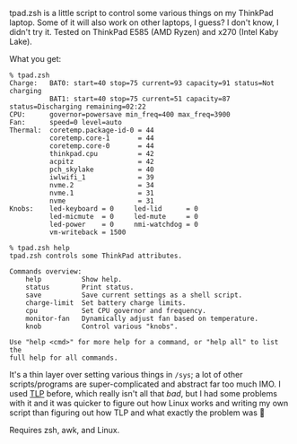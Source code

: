 tpad.zsh is a little script to control some various things on my ThinkPad
laptop. Some of it will also work on other laptops, I guess? I don't know, I
didn't try it. Tested on ThinkPad E585 (AMD Ryzen) and x270 (Intel Kaby Lake).

What you get:

    % tpad.zsh
    Charge:   BAT0: start=40 stop=75 current=93 capacity=91 status=Not charging
              BAT1: start=40 stop=75 current=51 capacity=87 status=Discharging remaining=02:22
    CPU:      governor=powersave min_freq=400 max_freq=3900
    Fan:      speed=0 level=auto
    Thermal:  coretemp.package-id-0 = 44
              coretemp.core-1       = 44
              coretemp.core-0       = 44
              thinkpad.cpu          = 42
              acpitz                = 42
              pch_skylake           = 40
              iwlwifi_1             = 39
              nvme.2                = 34
              nvme.1                = 31
              nvme                  = 31
    Knobs:    led-keyboard = 0     led-lid      = 0
              led-micmute  = 0     led-mute     = 0
              led-power    = 0     nmi-watchdog = 0
              vm-writeback = 1500

    % tpad.zsh help
    tpad.zsh controls some ThinkPad attributes.

    Commands overview:
        help          Show help.
        status        Print status.
        save          Save current settings as a shell script.
        charge-limit  Set battery charge limits.
        cpu           Set CPU governor and frequency.
        monitor-fan   Dynamically adjust fan based on temperature.
        knob          Control various "knobs".

    Use "help <cmd>" for more help for a command, or "help all" to list the
    full help for all commands.

It's a thin layer over setting various things in `/sys`; a lot of other
scripts/programs are super-complicated and abstract far too much IMO. I used
[TLP] before, which really isn't all that *bad*, but I had some problems with it
and it was quicker to figure out how Linux works and writing my own script than
figuring out how TLP and what exactly the problem was 🤷

Requires zsh, awk, and Linux.

[TLP]: https://linrunner.de/tlp/
